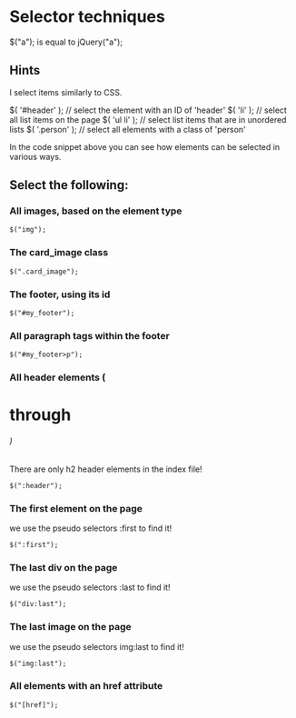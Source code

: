 # Selector techniques

$("a"); is equal to jQuery("a");

## Hints

I select items similarly to CSS.

$( '#header' ); // select the element with an ID of 'header'
$( 'li' );      // select all list items on the page
$( 'ul li' );   // select list items that are in unordered lists
$( '.person' ); // select all elements with a class of 'person'

In the code snippet above you can see how elements can be selected in various ways.

## Select the following:

### All images, based on the element type

    $("img");

### The card_image class

    $(".card_image");

### The footer, using its id

    $("#my_footer");

### All paragraph tags within the footer

    $("#my_footer>p");

### All header elements (<h1> through <h6>)

There are only h2 header elements in the index file!

    $(":header");

### The first element on the page

we use the pseudo selectors :first to find it!

    $(":first");

### The last div on the page

we use the pseudo selectors :last to find it!

    $("div:last");

### The last image on the page

we use the pseudo selectors img:last to find it!

    $("img:last");

### All elements with an href attribute

    $("[href]");